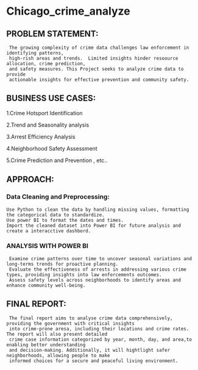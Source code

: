 # Chicago_crime_analyze
## PROBLEM STATEMENT:
     The growing complexity of crime data challenges law enforcement in identifying patterns,
     high-rish areas and trends.  Limited insights hinder resoource allocation, crime prediction, 
     and safety measures. This Project seeks to analyze crime data to provide 
     actionable insights for effective prevention and community safety.

## BUSINESS USE CASES:
1.Crime Hotsport Identification

2.Trend and Seasonality analysis

3.Arrest Efficiency Analysis

4.Neighborhood Safety Assessment

5.Crime Prediction and Prevention , etc..

## APPROACH:
### Data Cleaning and Preprocessing:
    Use Python to clean the data by handling missing values, formatting the categorical data to standardize.
    Use power BI to format the dates and times.
    Import the cleaned dataset into Power BI for future analysis and create a interacctive dashbord.
### ANALYSIS WITH POWER BI
     Examine crime patterns over time to uncover seasonal variations and long-terms trends for proactive planning.
     Evaluate the effectiveness of arrests in addressing various crime types, providing insights into law enforcements outcomes.
     Assess safety levels across neighborhoods to identify areas and enhance community well-being.
     
## FINAL REPORT:
     The final report aims to analyse crime data comprehensively, providing the government with critical insights
     into crime-prone aresa, including their locations and crime rates. The report will also present detailed
     crime case information categorized by year, month, day, and area,to enabling better understanding 
     and decision-making. Additionally, it will hightlight safer neighborhoods, allowing people to make 
     informed choices for a secure and peaceful living environment.
